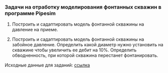 ### Задачи на отработку моделирования фонтанных скважин в программе Pipesim

1) Построить и cадаптировать модель фонтанной скважины на давление на приеме. 

2) Построить и cадаптировать модель фонтанной скважины на забойное давление. 
Определить какой диаметр нужно установить на скважине чтобы увеличить ее дебит на 10%. 
Определить обводненность, при которой скважина перестанет фонтанировать. 

Исходные данные для заданий: [ссылка](3.flowing_well_pipesim)
